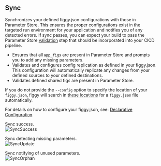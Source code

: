 
## Sync

Synchronizes your defined figgy.json configurations with those in Parameter Store. This ensures the proper 
configurations exist in the targeted run environment for your application and notifies you of any detected errors. 
If sync passes, you can expect your build to pass the Parameter Store [validation](/docs/commands/config/validate/) 
step that should be incorporated into your CICD pipeline.

- Ensures that all `app_figs` are present in Parameter Store and prompts you to add any missing parameters. 
- Validates and configures config replication as defined in your figgy.json. This configuration will automatically replicate
any changes from your defined sources to your defined destinations.
- Validates defined shared figs are present in Parameter Store.

If you do not provide the `--config` option to specify the location of your `figgy.json`, figgy will search in 
[these locations](https://github.com/figtools/figgy-cli/blob/a39095d86c873a7f27fded1755028e2fd21dfa3d/src/figcli/config/constants.py#L154)
for a `figgy.json` file automatically. 

For details on how to configure your figgy.json, see: [Declarative Configuration](/docs/advanced/declarative-configuration/)

Sync success.
<br/>![SyncSuccess](/docs/images/gifs/sync-success.gif)<br/>

Sync detecting missing parameters.
<br/>![SyncUpdate](/docs/images/gifs/sync-update.gif)<br/>


Sync notifying of unused parameters.
<br/>![SyncOrphan](/docs/images/gifs/sync-orphan.gif)<br/>